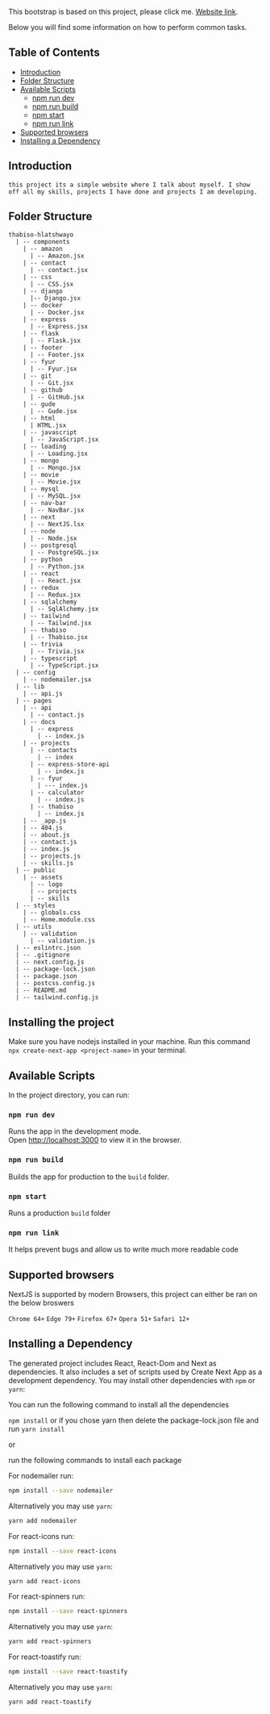 This bootstrap is based on this project, please click me. [Website link](https://thabiso-hlatshwayo-virid.vercel.app/).

Below you will find some information on how to perform common tasks.

## Table of Contents

- [Introduction](#introduction)
- [Folder Structure](#folder-structure)
- [Available Scripts](#available-scripts)
  - [npm run dev](#npm-run-dev)
  - [npm run build](#npm-run-dev)
  - [npm start](#npm-start)
  - [npm run link](#npm-run-link)
- [Supported browsers](#supported-browsers)
- [Installing a Dependency](#installing-a-dependency) 

## Introduction

```
this project its a simple website where I talk about myself. I show off all my skills, projects I have done and projects I am developing.
```

## Folder Structure 

```
thabiso-hlatshwayo
  | -- components
    | -- amazon
      | -- Amazon.jsx   
    | -- contact
      | -- contact.jsx
    | -- css
      | -- CSS.jsx
    | -- django
      |-- Django.jsx
    | -- docker
      | -- Docker.jsx
    | -- express
      | -- Express.jsx
    | -- flask
      | -- Flask.jsx
    | -- footer
      | -- Footer.jsx
    | -- fyur
      | -- Fyur.jsx
    | -- git
      | -- Git.jsx
    | -- github
      | -- GitHub.jsx
    | -- gude
      | -- Gude.jsx
    | -- html
      | HTML.jsx
    | -- javascript 
      | -- JavaScript.jsx
    | -- loading
      | -- Loading.jsx
    | -- mongo
      | -- Mongo.jsx
    | -- movie 
      | -- Movie.jsx
    | -- mysql 
      | -- MySQL.jsx      
    | -- nav-bar
      | -- NavBar.jsx
    | -- next
      | -- NextJS.lsx
    | -- node
      | -- Node.jsx
    | -- postgresql
      | -- PostgreSQL.jsx
    | -- python
      | -- Python.jsx
    | -- react
      | -- React.jsx
    | -- redux
      | -- Redux.jsx
    | -- sqlalchemy
      | -- SqlAlchemy.jsx
    | -- tailwind
      | -- Tailwind.jsx
    | -- thabiso
      | -- Thabiso.jsx
    | -- trivia
      | -- Trivia.jsx
    | -- typescript
      | -- TypeScript.jsx
  | -- config
    | -- nodemailer.jsx
  | -- lib
    | -- api.js
  | -- pages
    | -- api
      | -- contact.js
    | -- docs
      | -- express
        | -- index.js
    | -- projects
      | -- contacts
        | -- index
      | -- express-store-api
        | -- index.js
      | -- fyur 
        | --- index.js
      | -- calculator
        | -- index.js
      | -- thabiso
        | -- index.js
    | -- _app.js
    | -- 404.js
    | -- about.js
    | -- contact.js
    | -- index.js
    | -- projects.js
    | -- skills.js
  | -- public
    | -- assets
      | -- logo
      | -- projects
      | -- skills
  | -- styles
    | -- globals.css
    | -- Home.module.css
  | -- utils         
    | -- validation
      | -- validation.js
  | -- eslintrc.json
  | -- .gitignore
  | -- next.config.js
  | -- package-lock.json
  | -- package.json
  | -- postcss.config.js
  | -- README.md
  | -- tailwind.config.js
```

## Installing the project

Make sure you have nodejs installed in your machine. Run this command `npx create-next-app <project-name>` in your terminal.

## Available Scripts

In the project directory, you can run:

### `npm run dev`

Runs the app in the development mode.<br>
Open [http://localhost:3000](http://localhost:3000) to view it in the browser.

### `npm run build`

Builds the app for production to the `build` folder.<br>

### `npm start`

Runs a production `build` folder

### `npm run link`

It helps prevent bugs and allow us to write much more readable code


## Supported browsers

NextJS is supported by modern Browsers, this project can either be ran on the below broswers

`Chrome 64+`
`Edge 79+`
`Firefox 67+`
`Opera 51+`
`Safari 12+`

## Installing a Dependency

The generated project includes React, React-Dom and Next as dependencies. It also includes a set of scripts used by Create Next App as a development dependency. You may install other dependencies with `npm` or `yarn`:

You can run the following command to install all the dependencies

`npm install` or if you chose yarn then delete the package-lock.json file and run `yarn install`

or 

run the following commands to install each package

For nodemailer run:

```sh
npm install --save nodemailer
```

Alternatively you may use `yarn`:

```sh
yarn add nodemailer
```

For react-icons run:

```sh
npm install --save react-icons
```

Alternatively you may use `yarn`:

```sh
yarn add react-icons
```

For react-spinners run:

```sh
npm install --save react-spinners
```

Alternatively you may use `yarn`:

```sh
yarn add react-spinners
```

For react-toastify run:

```sh
npm install --save react-toastify
```

Alternatively you may use `yarn`:

```sh
yarn add react-toastify
```